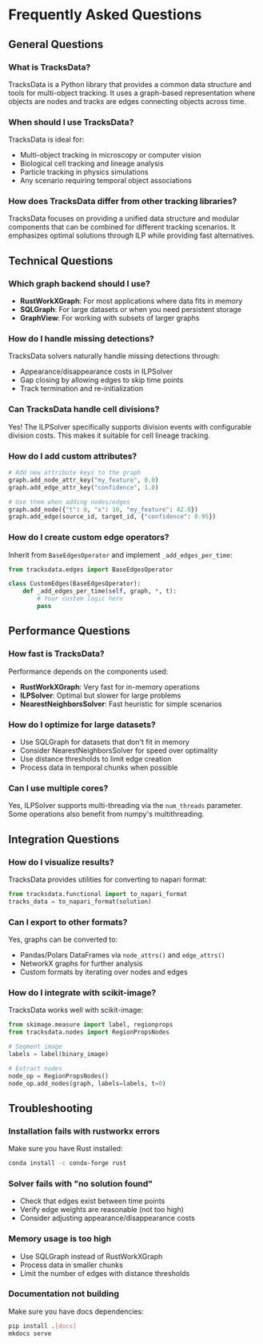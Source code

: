 # Frequently Asked Questions

## General Questions

### What is TracksData?
TracksData is a Python library that provides a common data structure and tools for multi-object tracking. It uses a graph-based representation where objects are nodes and tracks are edges connecting objects across time.

### When should I use TracksData?
TracksData is ideal for:

- Multi-object tracking in microscopy or computer vision
- Biological cell tracking and lineage analysis
- Particle tracking in physics simulations
- Any scenario requiring temporal object associations

### How does TracksData differ from other tracking libraries?
TracksData focuses on providing a unified data structure and modular components that can be combined for different tracking scenarios. It emphasizes optimal solutions through ILP while providing fast alternatives.

## Technical Questions

### Which graph backend should I use?

- **RustWorkXGraph**: For most applications where data fits in memory
- **SQLGraph**: For large datasets or when you need persistent storage
- **GraphView**: For working with subsets of larger graphs

### How do I handle missing detections?
TracksData solvers naturally handle missing detections through:

- Appearance/disappearance costs in ILPSolver
- Gap closing by allowing edges to skip time points
- Track termination and re-initialization

### Can TracksData handle cell divisions?
Yes! The ILPSolver specifically supports division events with configurable division costs. This makes it suitable for cell lineage tracking.

### How do I add custom attributes?
```python
# Add new attribute keys to the graph
graph.add_node_attr_key("my_feature", 0.0)
graph.add_edge_attr_key("confidence", 1.0)

# Use them when adding nodes/edges
graph.add_node({"t": 0, "x": 10, "my_feature": 42.0})
graph.add_edge(source_id, target_id, {"confidence": 0.95})
```

### How do I create custom edge operators?
Inherit from `BaseEdgesOperator` and implement `_add_edges_per_time`:

```python
from tracksdata.edges import BaseEdgesOperator

class CustomEdges(BaseEdgesOperator):
    def _add_edges_per_time(self, graph, *, t):
        # Your custom logic here
        pass
```

## Performance Questions

### How fast is TracksData?
Performance depends on the components used:

- **RustWorkXGraph**: Very fast for in-memory operations
- **ILPSolver**: Optimal but slower for large problems
- **NearestNeighborsSolver**: Fast heuristic for simple scenarios

### How do I optimize for large datasets?

- Use SQLGraph for datasets that don't fit in memory
- Consider NearestNeighborsSolver for speed over optimality
- Use distance thresholds to limit edge creation
- Process data in temporal chunks when possible

### Can I use multiple cores?
Yes, ILPSolver supports multi-threading via the `num_threads` parameter. Some operations also benefit from numpy's multithreading.

## Integration Questions

### How do I visualize results?
TracksData provides utilities for converting to napari format:
```python
from tracksdata.functional import to_napari_format
tracks_data = to_napari_format(solution)
```

### Can I export to other formats?
Yes, graphs can be converted to:

- Pandas/Polars DataFrames via `node_attrs()` and `edge_attrs()`
- NetworkX graphs for further analysis
- Custom formats by iterating over nodes and edges

### How do I integrate with scikit-image?
TracksData works well with scikit-image:
```python
from skimage.measure import label, regionprops
from tracksdata.nodes import RegionPropsNodes

# Segment image
labels = label(binary_image)

# Extract nodes
node_op = RegionPropsNodes()
node_op.add_nodes(graph, labels=labels, t=0)
```

## Troubleshooting

### Installation fails with rustworkx errors
Make sure you have Rust installed:
```bash
conda install -c conda-forge rust
```

### Solver fails with "no solution found"

- Check that edges exist between time points
- Verify edge weights are reasonable (not too high)
- Consider adjusting appearance/disappearance costs

### Memory usage is too high

- Use SQLGraph instead of RustWorkXGraph
- Process data in smaller chunks
- Limit the number of edges with distance thresholds

### Documentation not building
Make sure you have docs dependencies:
```bash
pip install .[docs]
mkdocs serve
```
